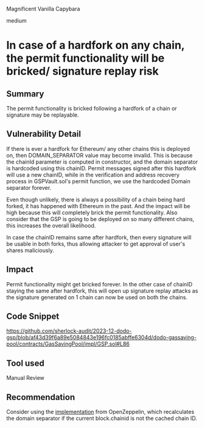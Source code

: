 Magnificent Vanilla Capybara

medium

# In case of a hardfork on any chain, the permit functionality will be bricked/ signature replay risk

## Summary
The permit functionality is bricked following a hardfork of a chain or signature may be replayable.

## Vulnerability Detail
If there is ever a hardfork for Ethereum/ any other chains this is deployed on, then DOMAIN_SEPARATOR value may become invalid. This is because the chainId parameter is computed in constructor, and the domain separator is hardcoded using this chainID. 
Permit messages signed after this hardfork will use a new chainID, while in the verification and address recovery process in GSPVault.sol's permit function, we use the hardcoded Domain separator forever.

Even though unlikely, there is always a possibility of a chain being hard forked, it has happened with Ethereum in the past. And the impact will be high because this will completely brick the permit functionality. Also consider that the GSP is going to be deployed on so many different chains, this increases the overall likelihood.
 
In case the chainID remains same after hardfork, then every signature will be usable in both forks, thus allowing attacker to get approval of user's shares maliciously. 

## Impact
Permit functionality might get bricked forever. In the other case of chainID staying the same after hardfork, this will open up signature replay attacks as the signature generated on 1 chain can now be used on both the chains. 

## Code Snippet
https://github.com/sherlock-audit/2023-12-dodo-gsp/blob/af43d39f6a89e5084843e196fc0185abffe6304d/dodo-gassaving-pool/contracts/GasSavingPool/impl/GSP.sol#L86

## Tool used
Manual Review

## Recommendation
Consider using the [implementation](https://github.com/OpenZeppelin/openzeppelin-contracts/blob/abcf9dd8b78ca81ac0c3571a6ce9831235ff1b4c/contracts/utils/cryptography/EIP712.sol#L88) from OpenZeppelin, which recalculates the domain separator if the current block.chainid is not the cached chain ID.